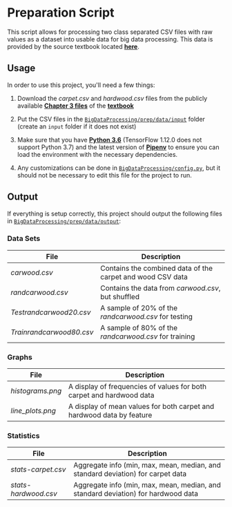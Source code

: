 # Preparation Script

This script allows for processing two class separated CSV files with raw values as a dataset into usable data for big
data processing. This data is provided by the source textbook located [**here**](prep/data/input/source.txt).


## Usage

In order to use this project, you'll need a few things:
1. Download the *carpet.csv* and *hardwood.csv* files from the publicly available [**Chapter 3 files**](https://www.uncg.edu/cmp/downloads/files/CH3.rar)
of the [**textbook**](prep/data/input/source.txt)

2. Put the CSV files in the [`BigDataProcessing/prep/data/input`](prep/data/input) folder (create an `input` folder if it does not exist)

3. Make sure that you have [**Python 3.6**](https://www.python.org/downloads/) (TensorFlow 1.12.0 does not support Python 3.7) and
the latest version of [**Pipenv**](https://pypi.org/project/pipenv/) to ensure you can load the environment
with the necessary dependencies.

4. Any customizations can be done in [`BigDataProcessing/config.py`](config.py), but it should not be necessary to edit this file for 
the project to run.


## Output

If everything is setup correctly, this project should output the following files in [`BigDataProcessing/prep/data/output`](prep/data/output):

### Data Sets
 File                    | Description 
 ----------------------- | -----------------------------------------------------------
*carwood.csv*            | Contains the combined data of the carpet and wood CSV data
*randcarwood.csv*        | Contains the data from *carwood.csv*, but shuffled
*Testrandcarwood20.csv*  | A sample of 20% of the *randcarwood.csv* for testing
*Trainrandcarwood80.csv* | A sample of 80% of the *randcarwood.csv* for training

### Graphs
 File                    | Description 
 ----------------------- | -----------------------------------------------------------
*histograms.png*         | A display of frequencies of values for both carpet and hardwood data
*line_plots.png*         | A display of mean values for both carpet and hardwood data by feature

### Statistics
 File                    | Description 
 ----------------------- | -----------------------------------------------------------
*stats-carpet.csv*       | Aggregate info (min, max, mean, median, and standard deviation) for carpet data
*stats-hardwood.csv*     | Aggregate info (min, max, mean, median, and standard deviation) for hardwood data
